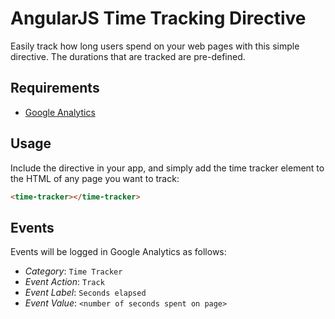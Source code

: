 # AngularJS Time Tracking Directive
Easily track how long users spend on your web pages with this simple directive.
The durations that are tracked are pre-defined.

## Requirements
* [Google Analytics](https://developers.google.com/analytics/devguides/collection/analyticsjs/)

## Usage
Include the directive in your app, and simply add the time tracker element to the HTML of any page you want to track:
```HTML
<time-tracker></time-tracker>
```

## Events
Events will be logged in Google Analytics as follows:
* *Category*: `Time Tracker`
* *Event Action*: `Track`
* *Event Label*: `Seconds elapsed`
* *Event Value*: `<number of seconds spent on page>`
